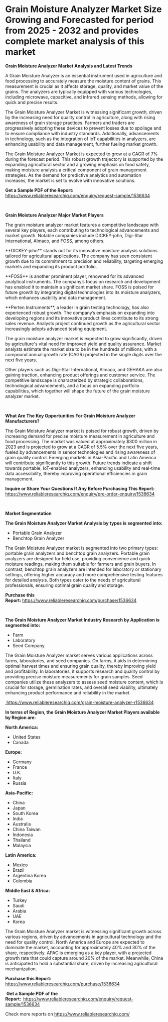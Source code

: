 <p><h1>Grain Moisture Analyzer Market Size Growing and Forecasted for period from 2025 - 2032 and provides complete market analysis of this market</h1></p><p><strong>Grain Moisture Analyzer Market Analysis and Latest Trends</strong></p>
<p><p>A Grain Moisture Analyzer is an essential instrument used in agriculture and food processing to accurately measure the moisture content of grains. This measurement is crucial as it affects storage, quality, and market value of the grains. The analyzers are typically equipped with various technologies, including microwave, capacitive, and infrared sensing methods, allowing for quick and precise results.</p><p>The Grain Moisture Analyzer Market is witnessing significant growth, driven by the increasing need for quality control in agriculture, along with rising awareness of grain storage practices. Farmers and traders are progressively adopting these devices to prevent losses due to spoilage and to ensure compliance with industry standards. Additionally, advancements in technology, such as the integration of IoT capabilities in analyzers, are enhancing usability and data management, further fueling market growth.</p><p>The Grain Moisture Analyzer Market is expected to grow at a CAGR of 7% during the forecast period. This robust growth trajectory is supported by the expanding agricultural sector and a growing emphasis on food safety, making moisture analysis a critical component of grain management strategies. As the demand for predictive analytics and automation increases, the market is set to evolve with innovative solutions.</p></p>
<p><strong>Get a Sample PDF of the Report:&nbsp;</strong> <a href="https://www.reliableresearchiq.com/enquiry/request-sample/1536634?utm_campaign=2443&utm_medium=2&utm_source=Github&utm_content=ia&utm_term=30032025&utm_id=grain-moisture-analyzer">https://www.reliableresearchiq.com/enquiry/request-sample/1536634</a></p>
<p>&nbsp;</p>
<p><strong>Grain Moisture Analyzer Major Market Players</strong></p>
<p><p>The grain moisture analyzer market features a competitive landscape with several key players, each contributing to technological advancements and market growth. Notable companies include DICKEY-john, Digi-Star International, Almaco, and FOSS, among others.</p><p>**DICKEY-john** stands out for its innovative moisture analysis solutions tailored for agricultural applications. The company has seen consistent growth due to its commitment to precision and reliability, targeting emerging markets and expanding its product portfolio.</p><p>**FOSS** is another prominent player, renowned for its advanced analytical instruments. The company’s focus on research and development has enabled it to maintain a significant market share. FOSS is poised for future growth by integrating digital technologies into its moisture analyzers, which enhances usability and data management.</p><p>**Perten Instruments**, a leader in grain testing technology, has also experienced robust growth. The company’s emphasis on expanding into developing regions and its innovative product lines contribute to its strong sales revenue. Analysts project continued growth as the agricultural sector increasingly adopts advanced testing equipment.</p><p>The grain moisture analyzer market is expected to grow significantly, driven by agriculture's vital need for improved yield and quality assurance. Market analysts estimate the market size to be in the hundreds of millions, with a compound annual growth rate (CAGR) projected in the single digits over the next five years.</p><p>Other players such as Digi-Star International, Almaco, and GEHAKA are also gaining traction, enhancing product offerings and customer service. The competitive landscape is characterized by strategic collaborations, technological advancements, and a focus on expanding portfolio capabilities, which together will shape the future of the grain moisture analyzer market.</p></p>
<p>&nbsp;</p>
<p><strong>What Are The Key Opportunities For Grain Moisture Analyzer Manufacturers?</strong></p>
<p><p>The Grain Moisture Analyzer market is poised for robust growth, driven by increasing demand for precise moisture measurement in agriculture and food processing. The market was valued at approximately $300 million in 2023 and is projected to grow at a CAGR of 5.5% over the next five years, fueled by advancements in sensor technologies and rising awareness of grain quality control. Emerging markets in Asia-Pacific and Latin America will contribute significantly to this growth. Future trends indicate a shift towards portable, IoT-enabled analyzers, enhancing usability and real-time data accessibility, thereby improving operational efficiencies in grain management.</p></p>
<p><strong>Inquire or Share Your Questions If Any Before Purchasing This Report:</strong> <a href="https://www.reliableresearchiq.com/enquiry/pre-order-enquiry/1536634?utm_campaign=2443&utm_medium=2&utm_source=Github&utm_content=ia&utm_term=30032025&utm_id=grain-moisture-analyzer">https://www.reliableresearchiq.com/enquiry/pre-order-enquiry/1536634</a></p>
<p>&nbsp;</p>
<p><strong>Market Segmentation</strong></p>
<p><strong>The Grain Moisture Analyzer Market Analysis by types is segmented into:</strong></p>
<p><ul><li>Portable Grain Analyzer</li><li>Benchtop Grain Analyzer</li></ul></p>
<p><p>The Grain Moisture Analyzer market is segmented into two primary types: portable grain analyzers and benchtop grain analyzers. Portable grain analyzers are designed for field use, providing convenience and quick moisture readings, making them suitable for farmers and grain buyers. In contrast, benchtop grain analyzers are intended for laboratory or stationary settings, offering higher accuracy and more comprehensive testing features for detailed analysis. Both types cater to the needs of agricultural professionals, ensuring optimal grain quality and storage.</p></p>
<p><strong>Purchase this Report:&nbsp;</strong><a href="https://www.reliableresearchiq.com/purchase/1536634?utm_campaign=2443&utm_medium=2&utm_source=Github&utm_content=ia&utm_term=30032025&utm_id=grain-moisture-analyzer">https://www.reliableresearchiq.com/purchase/1536634</a></p>
<p>&nbsp;</p>
<p><strong>The Grain Moisture Analyzer Market Industry Research by Application is segmented into:</strong></p>
<p><ul><li>Farm</li><li>Laboratory</li><li>Seed Company</li></ul></p>
<p><p>The Grain Moisture Analyzer market serves various applications across farms, laboratories, and seed companies. On farms, it aids in determining optimal harvest times and ensuring grain quality, thereby improving yield and profitability. In laboratories, it supports research and quality control by providing precise moisture measurements for grain samples. Seed companies utilize these analyzers to assess seed moisture content, which is crucial for storage, germination rates, and overall seed viability, ultimately enhancing product performance and reliability in the market.</p></p>
<p><a href="https://www.reliableresearchiq.com/grain-moisture-analyzer-r1536634?utm_campaign=2443&utm_medium=2&utm_source=Github&utm_content=ia&utm_term=30032025&utm_id=grain-moisture-analyzer">&nbsp;https://www.reliableresearchiq.com/grain-moisture-analyzer-r1536634</a></p>
<p><strong>In terms of Region, the Grain Moisture Analyzer Market Players available by Region are:</strong></p>
<p>
    <p> <strong> North America: </strong>
        <ul>
            <li>United States</li>
            <li>Canada</li>
        </ul>
        </p> 
    <p> <strong> Europe: </strong>
        <ul>
            <li>Germany</li>
            <li>France</li>
            <li>U.K.</li>
            <li>Italy</li>
            <li>Russia</li>
        </ul>
        </p> 
    <p> <strong> Asia-Pacific: </strong>
        <ul>
            <li>China</li>
            <li>Japan</li>
            <li>South Korea</li>
            <li>India</li>
            <li>Australia</li>
            <li>China Taiwan</li>
            <li>Indonesia</li>
            <li>Thailand</li>
            <li>Malaysia</li>
        </ul>
        </p> 
    <p> <strong> Latin America: </strong>
        <ul>
            <li>Mexico</li>
            <li>Brazil</li>
            <li>Argentina Korea</li>
            <li>Colombia</li>
        </ul>
        </p> 
    <p> <strong> Middle East & Africa: </strong>
        <ul>
            <li>Turkey</li>
            <li>Saudi</li>
            <li>Arabia</li>
            <li>UAE</li>
            <li>Korea</li>
        </ul>
    </p>
    </p>
<p><p>The Grain Moisture Analyzer market is witnessing significant growth across various regions, driven by advancements in agricultural technology and the need for quality control. North America and Europe are expected to dominate the market, accounting for approximately 40% and 30% of the share, respectively. APAC is emerging as a key player, with a projected growth rate that could capture around 20% of the market. Meanwhile, China is anticipated to hold a substantial share, driven by increasing agricultural mechanization.</p></p>
<p><strong>Purchase this Report: </strong><a href="https://www.reliableresearchiq.com/purchase/1536634?utm_campaign=2443&utm_medium=2&utm_source=Github&utm_content=ia&utm_term=30032025&utm_id=grain-moisture-analyzer">https://www.reliableresearchiq.com/purchase/1536634</a></p>
<p>&nbsp;<strong>Get a Sample PDF of the Report:&nbsp;&nbsp;</strong><a href="https://www.reliableresearchiq.com/enquiry/request-sample/1536634?utm_campaign=2443&utm_medium=2&utm_source=Github&utm_content=ia&utm_term=30032025&utm_id=grain-moisture-analyzer">https://www.reliableresearchiq.com/enquiry/request-sample/1536634</a></p>
<p><strong></strong></p>
<p>Check more reports on <a href="https://www.reliableresearchiq.com/?utm_campaign=2443&utm_medium=2&utm_source=Github&utm_content=ia&utm_term=30032025&utm_id=grain-moisture-analyzer">https://www.reliableresearchiq.com/</a></p>